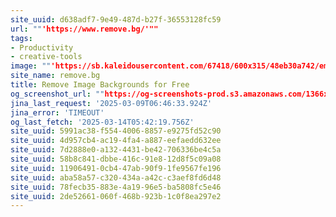 ```yaml
---
site_uuid: d638adf7-9e49-487d-b27f-36553128fc59
url: ""'https://www.remove.bg/'""
tags:
- Productivity
- creative-tools
image: ""'https://sb.kaleidousercontent.com/67418/600x315/48eb30a742/emilia-og-image.jpg'""
site_name: remove.bg
title: Remove Image Backgrounds for Free
og_screenshot_url: ""https://og-screenshots-prod.s3.amazonaws.com/1366x768/80/false/94e6ed553c665c9f5c4ebea5648849dbe9c8e4851a3039db155c141dbac1a5ba.jpeg""
jina_last_request: '2025-03-09T06:46:33.924Z'
jina_error: 'TIMEOUT'
og_last_fetch: '2025-03-14T05:42:19.756Z'
site_uuid: 5991ac38-f554-4006-8857-e9275fd52c90
site_uuid: 4d957cb4-ac19-4fa4-a887-eefaedd632ee
site_uuid: 7d2888e0-a132-4431-be42-706336be4c5a
site_uuid: 58b8c841-dbbe-416c-91e8-12d8f5c09a08
site_uuid: 11906491-0cb4-47ab-90f9-1fe9567fe196
site_uuid: aba58a57-c320-434a-a42c-c3aef8fd6d48
site_uuid: 78fecb35-883e-4a19-96e5-ba5808fc5e46
site_uuid: 2de52661-060f-468b-923b-1c0f8ea297e2
---
```


